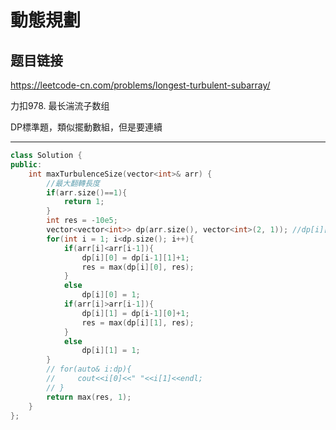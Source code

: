 # 動態規劃

## 题目链接

https://leetcode-cn.com/problems/longest-turbulent-subarray/

力扣978. 最长湍流子数组

DP標準題，類似擺動數組，但是要連續

---------------------------------------

```cpp
class Solution {
public:
    int maxTurbulenceSize(vector<int>& arr) {
        //最大翻轉長度
        if(arr.size()==1){
            return 1;
        }
        int res = -10e5;
        vector<vector<int>> dp(arr.size(), vector<int>(2, 1)); //dp[i][0] -->bottom 
        for(int i = 1; i<dp.size(); i++){
            if(arr[i]<arr[i-1]){
                dp[i][0] = dp[i-1][1]+1;
                res = max(dp[i][0], res);
            }
            else
                dp[i][0] = 1;
            if(arr[i]>arr[i-1]){
                dp[i][1] = dp[i-1][0]+1;
                res = max(dp[i][1], res);
            }
            else
                dp[i][1] = 1;
        }
        // for(auto& i:dp){
        //     cout<<i[0]<<" "<<i[1]<<endl;
        // }
        return max(res, 1);
    }
};
```
